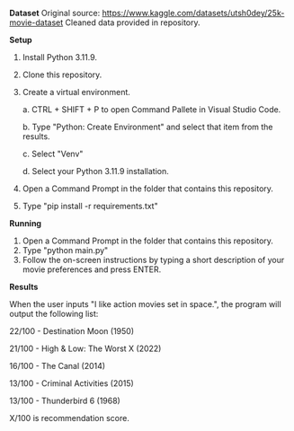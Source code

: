**Dataset**
Original source: https://www.kaggle.com/datasets/utsh0dey/25k-movie-dataset
Cleaned data provided in repository. 

**Setup**
1. Install Python 3.11.9.
2. Clone this repository.
3. Create a virtual environment.

    a. CTRL + SHIFT + P to open Command Pallete in Visual Studio Code.

    b. Type "Python: Create Environment" and select that item from the results.

    c. Select "Venv"

    d. Select your Python 3.11.9 installation.

4. Open a Command Prompt in the folder that contains this repository. 
5. Type "pip install -r requirements.txt"

**Running**
1. Open a Command Prompt in the folder that contains this repository. 
2. Type "python main.py"
3. Follow the on-screen instructions by typing a short description of your movie preferences and press ENTER. 

**Results**

When the user inputs "I like action movies set in space.", the program will output the following list:

22/100 - Destination Moon (1950)

21/100 - High & Low: The Worst X (2022)

16/100 - The Canal (2014)

13/100 - Criminal Activities (2015)

13/100 - Thunderbird 6 (1968)


X/100 is recommendation score.